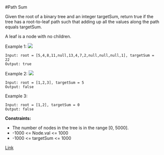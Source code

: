 #Path Sum

Given the root of a binary tree and an integer targetSum, return true if the tree has a root-to-leaf path such that adding up all the values along the path equals targetSum.

A leaf is a node with no children.

Example 1:
![](https://assets.leetcode.com/uploads/2021/01/18/pathsum1.jpg)
```
Input: root = [5,4,8,11,null,13,4,7,2,null,null,null,1], targetSum = 22
Output: true
```

Example 2:
![](https://assets.leetcode.com/uploads/2021/01/18/pathsum2.jpg)
```
Input: root = [1,2,3], targetSum = 5
Output: false
```

Example 3:
```
Input: root = [1,2], targetSum = 0
Output: false
```

**Constraints:**

- The number of nodes in the tree is in the range [0, 5000].
- -1000 <= Node.val <= 1000
- -1000 <= targetSum <= 1000

[Link](https://leetcode.com/problems/path-sum/)